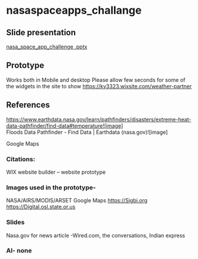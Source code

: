 # nasaspaceapps_challange
## Slide presentation
[nasa_space_app_challenge .pptx](https://github.com/njitvjk/nasaspaceapps_challenge/files/12841462/nasa_space_app_challenge.pptx)

##  Prototype 
Works both in Mobile and desktop 
Please allow few seconds for some of the widgets in the site to show 
https://kv3323.wixsite.com/weather-partner

## References
https://www.earthdata.nasa.gov/learn/pathfinders/disasters/extreme-heat-data-pathfinder/find-data#temperature![image]                
Floods Data Pathfinder - Find Data | Earthdata (nasa.gov)![image]

Google Maps 

### Citations: 
WIX website builder – website prototype 

### Images used in the prototype-
NASA/AIRS/MODIS/ARSET 
Google Maps 
https://Sigbi.org
https://Digital.osl.state.or.us

### Slides 
Nasa.gov
for news article -Wired.com, the conversations, Indian express

### AI- none 



